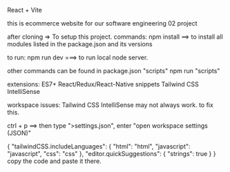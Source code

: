 React + Vite

this is ecommerce website for our software engineering 02 project

after cloning => To setup this project.
commands:
npm install  ==> to install all modules listed in the package.json and its versions

to run:
npm run dev ===> to run local node server.

other commands can be found in package.json "scripts"
npm run "scripts"



extensions: 
ES7+ React/Redux/React-Native snippets
Tailwind CSS IntelliSense



workspace issues:
Tailwind CSS IntelliSense may not always work. to fix this.

ctrl + p ==> then type ">settings.json", enter "open workspace settings (JSON)"

{
    "tailwindCSS.includeLanguages": {
    "html": "html",
    "javascript": "javascript",
    "css": "css"
},
"editor.quickSuggestions": {
    "strings": true
}
}
copy the code and paste it there.